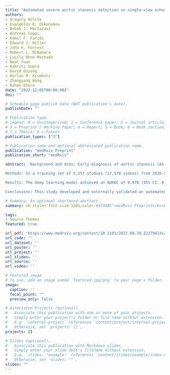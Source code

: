 ```yaml
---
title: "Automated severe aortic stenosis detection on single-view echocardiography: A multi-center deep learning study"
authors:
- Gregory Holste
- Evangelos K. Oikonomou
- Bobak J. Mortazavi
- Andreas Coppi
- Kamil F. Faridi
- Edward J. Miller
- John K. Forrest
- Robert L. McNamara
- Lucila Ohno-Machado
- Neal Yuan
- Aakriti Gupta
- David Ouyang
- Harlan M. Krumholz
- Zhangyang Wang
- Rohan Khera
date: "2022-12-05T00:00:00Z"
doi: ""

# Schedule page publish date (NOT publication's date).
publishDate: ""

# Publication type.
# Legend: 0 = Uncategorized; 1 = Conference paper; 2 = Journal article;
# 3 = Preprint / Working Paper; 4 = Report; 5 = Book; 6 = Book section;
# 7 = Thesis; 8 = Patent
publication_types: ["3"]

# Publication name and optional abbreviated publication name.
publication: "medRxiv Preprint"
publication_short: "medRxiv"

abstract: 'Background and Aims: Early diagnosis of aortic stenosis (AS) is critical to prevent morbidity and mortality but requires skilled examination with Doppler imaging. This study reports the development and validation of a novel deep learning model that relies on 2-dimensional parasternal long axis (PLAX) videos from transthoracic echocardiography (TTE) without Doppler imaging to identify severe AS, suitable for point-of-care ultrasonography.

Methods: In a training set of 5,257 studies (17,570 videos) from 2016-2020 (Yale-New Haven Hospital [YNHH], Connecticut), an ensemble of 3-dimensional convolutional neural networks was developed to detect severe AS, leveraging self-supervised contrastive pretraining for label-efficient model development. This deep learning model was validated in a temporally distinct set of 2,040 consecutive studies from 2021 from YNHH as well as two geographically distinct cohorts of 5,572 and 865 studies, from California and other hospitals in New England, respectively.

Results: The deep learning model achieved an AUROC of 0.978 (95% CI: 0.966, 0.988) for detecting severe AS with 95.4% specificity and 90% sensitivity in the temporally distinct test set, maintaining its diagnostic performance in both geographically distinct cohorts (AUROC 0.972 [95% CI: 0.969, 0.975] in California and 0.915 [95% CI: 0.896, 0.933] in New England, respectively). The model was interpretable with saliency maps identifying the aortic valve as the predictive region. Among non-severe AS cases, predicted probabilities were associated with worse quantitative metrics of AS suggesting association with various stages of AS severity.

Conclusions: This study developed and externally validated an automated approach for severe AS detection using single-view 2D echocardiography, with implications for point-of-care screening.'

# Summary. An optional shortened abstract.
summary: <b style="font-size:120%;color:#3C94B5">medRxiv Preprint</b><br> Accurate and generalizable detection of severe aortic stenosis based on single-view echocardiography.

tags:
- Source Themes
featured: true

url_pdf: 'https://www.medrxiv.org/content/10.1101/2022.08.30.22279413v2.full.pdf'
url_code: ''
url_dataset: ''
url_poster: ''
url_project: ''
url_slides: ''
url_source: ''
url_video: ''

# Featured image
# To use, add an image named `featured.jpg/png` to your page's folder.
image:
  caption: ''
  focal_point: ""
  preview_only: false

# Associated Projects (optional).
#   Associate this publication with one or more of your projects.
#   Simply enter your project's folder or file name without extension.
#   E.g. `internal-project` references `content/project/internal-project/index.md`.
#   Otherwise, set `projects: []`.
projects: []

# Slides (optional).
#   Associate this publication with Markdown slides.
#   Simply enter your slide deck's filename without extension.
#   E.g. `slides: "example"` references `content/slides/example/index.md`.
#   Otherwise, set `slides: ""`.
slides: ""
---
```

